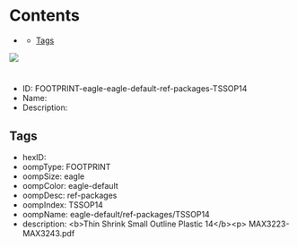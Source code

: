 



Contents
========

* [](#)
	* [Tags](#tags)
  
![][im]
# 

- ID: FOOTPRINT-eagle-eagle-default-ref-packages-TSSOP14
- Name: 
- Description: 

## Tags

- hexID: 
- oompType: FOOTPRINT
- oompSize: eagle
- oompColor: eagle-default
- oompDesc: ref-packages
- oompIndex: TSSOP14
- oompName: eagle-default/ref-packages/TSSOP14
- description: &lt;b&gt;Thin Shrink Small Outline Plastic 14&lt;/b&gt;&lt;p&gt;&#xD;
MAX3223-MAX3243.pdf



[im]: image.png

